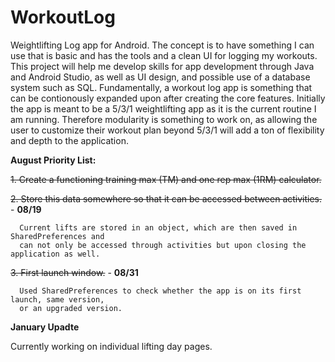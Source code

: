 # WorkoutLog

Weightlifting Log app for Android. The concept is to have something I can use that is basic and has the tools and a clean UI for logging my workouts. This project
will help me develop skills for app development through Java and Android Studio, as well as UI design, and possible use of a database system such as SQL. 
Fundamentally, a workout log app is something that can be contionously expanded upon after creating the core features. Initially the app is meant to be a 5/3/1
weightlifting app as it is the current routine I am running. Therefore modularity is something to work on, as allowing the user to customize their workout plan 
beyond 5/3/1 will add a ton of flexibility and depth to the application.

**August Priority List:**

~~1. Create a functioning training max (TM) and one rep max (1RM) calculator.~~

~~2. Store this data somewhere so that it can be accessed between activities.~~ - **08/19**
      
      Current lifts are stored in an object, which are then saved in SharedPreferences and
      can not only be accessed through activities but upon closing the application as well.

~~3. First launch window.~~ - **08/31**

      Used SharedPreferences to check whether the app is on its first launch, same version,
      or an upgraded version.
      
**January Upadte**

Currently working on individual lifting day pages.
